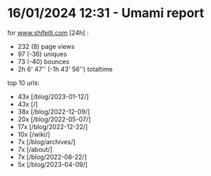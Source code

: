 # 16/01/2024 12:31 - Umami report
for www.shifeiti.com [24h] :

 - 232 (8) page views
 - 97 (-36) uniques
 - 73 (-40) bounces
 - 2h 6' 47'' (-1h 43' 56'') totaltime


top 10 urls:
 - 43x [/blog/2023-01-12/]
 - 43x [/]
 - 38x [/blog/2022-12-09/]
 - 20x [/blog/2022-05-07/]
 - 17x [/blog/2022-12-22/]
 - 10x [/wiki/]
 - 7x [/blog/archives/]
 - 7x [/about/]
 - 7x [/blog/2022-08-22/]
 - 5x [/blog/2023-04-09/]


